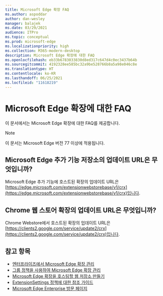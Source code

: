 ```yaml
---
title: Microsoft Edge 확장 FAQ
ms.author: aspoddar
author: dan-wesley
manager: balajek
ms.date: 03/29/2021
audience: ITPro
ms.topic: conceptual
ms.prod: microsoft-edge
ms.localizationpriority: high
ms.collection: M365-modern-desktop
description: Microsoft Edge 확장에 대한 FAQ
ms.openlocfilehash: eb33b6783033830d8ed317c647d4c0ec3437b64b
ms.sourcegitcommit: 4192328ee585bc32a9be528766b8a5a98e046c8e
ms.translationtype: HT
ms.contentlocale: ko-KR
ms.lasthandoff: 06/25/2021
ms.locfileid: "11618219"
---
```

# <a name="faq-for-microsoft-edge-extensions"></a>Microsoft Edge 확장에 대한 FAQ

이 문서에서는 Microsoft Edge 확장에 대한 FAQ를 제공합니다.

> [!NOTE]
> 이 문서는 Microsoft Edge 버전 77 이상에 적용됩니다.

## <a name="what-is-the-update-url-for-the-microsoft-edge-add-ons-store"></a>Microsoft Edge 추가 기능 저장소의 업데이트 URL은 무엇입니까?

Microsoft Edge 추가 기능에 호스트된 확장의 업데이트 URL은 [https://edge.microsoft.com/extensionwebstorebase/v1/crx](https://edge.microsoft.com/extensionwebstorebase/v1/crx)입니다.

## <a name="what-is-the-update-url-for-chrome-web-store-extensions"></a>Chrome 웹 스토어 확장의 업데이트 URL은 무엇입니까?

Chrome Webstore에서 호스트된 확장의 업데이트 URL은 [https://clients2.google.com/service/update2/crx](https://clients2.google.com/service/update2/crx)입니다.

## <a name="see-also"></a>참고 항목

- [엔터프라이즈에서 Microsoft Edge 확장 관리](microsoft-edge-manage-extensions.md)
- [그룹 정책을 사용하여 Microsoft Edge 확장 관리](microsoft-edge-manage-extensions-policies.md)
- [Microsoft Edge 확장을 호스팅할 웹 저장소 만들기](microsoft-edge-manage-extensions-webstore.md)
- [ExtensionSettings 정책에 대한 참조 가이드](microsoft-edge-manage-extensions-ref-guide.md)
- [Microsoft Edge Enterprise 방문 페이지](https://aka.ms/EdgeEnterprise)
